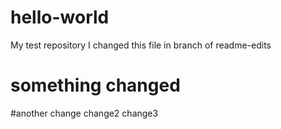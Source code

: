 # hello-world
My test repository
I changed this file in branch of readme-edits
# something changed

#another change
change2
change3

